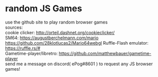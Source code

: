 # random JS Games
use the github site to play random browser games  
sources:  
cookie clicker: http://orteil.dashnet.org/cookieclicker/  
SM64: https://augustberchelmann.com/mario https://github.com/28klotlucas2/Mario64webgl 
Ruffle-Flash emulator: https://ruffle.rs/#  
Gametime-player/libretro: https://github.com/matthewbauer/gametime-player  
send me a message on discord( ePog#8601 ) to request any JS browser games!  
